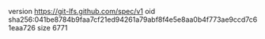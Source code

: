 version https://git-lfs.github.com/spec/v1
oid sha256:041be8784b9faa7cf21ed94261a79abf8f4e5e8aa0b4f773ae9ccd7c61eaa726
size 6771
